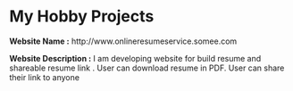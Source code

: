 <h1>My Hobby Projects</h1>
<p><b>Website Name :</b> http://www.onlineresumeservice.somee.com</p>
<p><b>Website Description :</b> I am developing website for build resume and shareable resume link . User can download resume in PDF. User can share their link to anyone</p>
